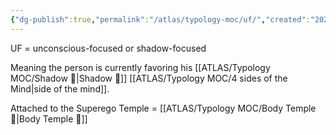 ```yaml
---
{"dg-publish":true,"permalink":"/atlas/typology-moc/uf/","created":"2023-01-12T14:00:14.796+01:00","updated":"2023-03-28T18:53:46.297+02:00"}
---
```



UF = unconscious-focused or shadow-focused

Meaning the person is currently favoring his [[ATLAS/Typology MOC/Shadow 👤\|Shadow 👤]] [[ATLAS/Typology MOC/4 sides of the Mind\|side of the mind]]. 

Attached to the Superego Temple = [[ATLAS/Typology MOC/Body Temple 🌳\|Body Temple 🌳]]
